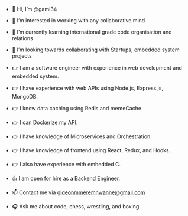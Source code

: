 - 👋 Hi, I’m @gami34
- 👀 I’m interested in working with any collaborative mind
- 🌱 I’m currently learning international grade code organisation and relations
- 💞️ I’m looking towards collaborating with Startups, embedded system projects
- 👉 I am a software engineer with experience in web development and embedded system.
- 👉 I have experience with web APIs using Node.js, Express.js, MongoDB.
- 👉 I know data caching using Redis and memeCache.
- 👉 I can Dockerize my API.
- 👉 I have knowledge of Microservices and Orchestration.
- 👉 I have knowledge of frontend using React, Redux, and Hooks.
- 👉 I also have experience with embedded C.
- 👍 I am open for hire as a Backend Engineer.

- 📫 Contact me via gideonmmeremnwanne@gmail.com
- 🎧 Ask me about code, chess, wrestling, and boxing.

<!---
gami34/gami34 is a ✨ special ✨ repository because its `README.md` (this file) appears on your GitHub profile.
You can click the Preview link to take a look at your changes.
--->
